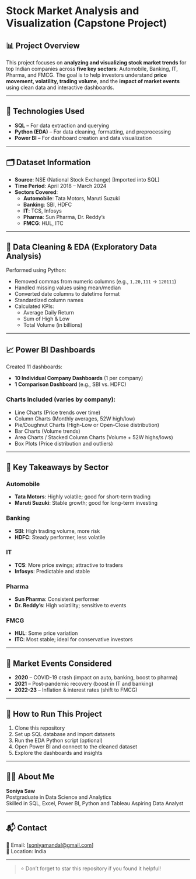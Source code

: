 # Stock Market Analysis and Visualization (Capstone Project)

## 📊 Project Overview
This project focuses on **analyzing and visualizing stock market trends** for top Indian companies across **five key sectors**: Automobile, Banking, IT, Pharma, and FMCG. The goal is to help investors understand **price movement, volatility, trading volume**, and the **impact of market events** using clean data and interactive dashboards.

---

## 🧩 Technologies Used
- **SQL** – For data extraction and querying
- **Python (EDA)** – For data cleaning, formatting, and preprocessing
- **Power BI** – For dashboard creation and data visualization

---

## 🗂️ Dataset Information
- **Source**: NSE (National Stock Exchange) [Imported into SQL]
- **Time Period**: April 2018 – March 2024
- **Sectors Covered**:
  - **Automobile**: Tata Motors, Maruti Suzuki
  - **Banking**: SBI, HDFC
  - **IT**: TCS, Infosys
  - **Pharma**: Sun Pharma, Dr. Reddy’s
  - **FMCG**: HUL, ITC

---

## 🧹 Data Cleaning & EDA (Exploratory Data Analysis)
Performed using Python:
- Removed commas from numeric columns (e.g., `1,20,111` → `120111`)
- Handled missing values using mean/median
- Converted date columns to datetime format
- Standardized column names
- Calculated KPIs:
  - Average Daily Return
  - Sum of High & Low
  - Total Volume (in billions)

---

## 📈 Power BI Dashboards
Created 11 dashboards:
- **10 Individual Company Dashboards** (1 per company)
- **1 Comparison Dashboard** (e.g., SBI vs. HDFC)

### Charts Included (varies by company):
- Line Charts (Price trends over time)
- Column Charts (Monthly averages, 52W high/low)
- Pie/Doughnut Charts (High-Low or Open-Close distribution)
- Bar Charts (Volume trends)
- Area Charts / Stacked Column Charts (Volume + 52W highs/lows)
- Box Plots (Price distribution and outliers)

---

## 📌 Key Takeaways by Sector
### Automobile
- **Tata Motors**: Highly volatile; good for short-term trading
- **Maruti Suzuki**: Stable growth; good for long-term investing

### Banking
- **SBI**: High trading volume, more risk
- **HDFC**: Steady performer, less volatile

### IT
- **TCS**: More price swings; attractive to traders
- **Infosys**: Predictable and stable

### Pharma
- **Sun Pharma**: Consistent performer
- **Dr. Reddy’s**: High volatility; sensitive to events

### FMCG
- **HUL**: Some price variation
- **ITC**: Most stable; ideal for conservative investors

---

## 📅 Market Events Considered
- **2020** – COVID-19 crash (impact on auto, banking, boost to pharma)
- **2021** – Post-pandemic recovery (boost in IT and banking)
- **2022-23** – Inflation & interest rates (shift to FMCG)

---

## 📌 How to Run This Project
1. Clone this repository
2. Set up SQL database and import datasets
3. Run the EDA Python script (optional)
4. Open Power BI and connect to the cleaned dataset
5. Explore the dashboards and insights

---

## 🙋‍♀️ About Me
**Soniya Saw**  
Postgraduate in Data Science and Analytics  
Skilled in SQL, Excel, Power BI, Python and Tableau 
Aspiring Data Analyst

---

## 📬 Contact
📧 Email: [soniyamandal@gmail.com]  
📍 Location: India

---

> ⭐ Don’t forget to star this repository if you found it helpful!
